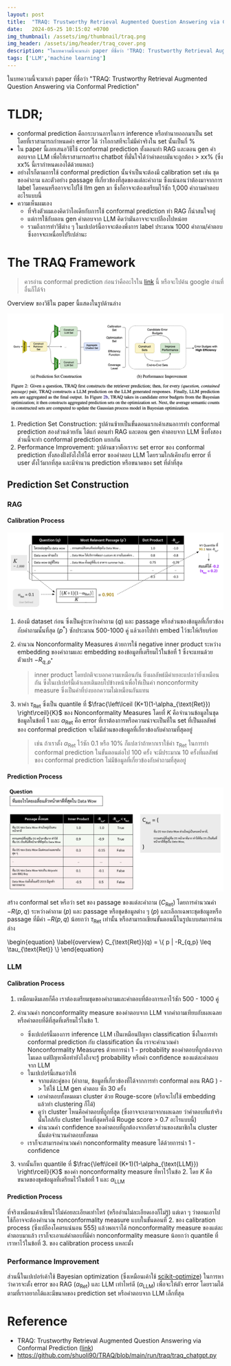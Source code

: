 ```yaml
---
layout: post
title:  "TRAQ: Trustworthy Retrieval Augmented Question Answering via Conformal Prediction"
date:   2024-05-25 10:15:02 +0700
img_thumbnail: /assets/img/thumbnail/traq.png
img_header: /assets/img/header/traq_cover.png
description: "ในบทความนี้จะมาเล่า paper ที่ชื่อว่า 'TRAQ: Trustworthy Retrieval Augmented Question Answering via Conformal Prediction' ซึ่งเป็นการทำ conformal prediction กับ RAG และ LLM เพื่อให้มั่นใจได้ว่า LLM จะตอบคำถามผิดไม่เกินกว่า % ที่เราตั้งไว้"
tags: ['LLM','machine learning']
---
```


ในบทความนี้จะมาเล่า paper ที่ชื่อว่า "TRAQ: Trustworthy Retrieval Augmented Question Answering via Conformal Prediction"

# TLDR;
- conformal prediction คือกระบวนการในการ inference หรือทำนายออกมาเป็น set โดยที่เราสามารถกำหนดค่า error ได้ ว่าโอกาสทีจะไม่มีค่าจริงใน set นั้นเป็นกี่ %
- ใน paper นี้เลยเสนอวิธีใช้ conformal prediction ทั้งตอนทำ RAG และตอน gen คำตอบจาก LLM เพื่อให้เราสามารถสร้าง chatbot ที่มั่นใจได้ว่าคำตอบมันจะถูกต้อง > xx% (ซึ่ง xx% นี้เรากำหนดเองได้ด้วยแหละ)
- อย่างไรก็ตามการใช้ conformal prediction นั้นจำเป็นจะต้องมี calibration set เช่น ชุดของคำถาม และตัวอย่าง passage ที่เกี่ยวข้องที่สุดของแต่ละคำถาม ซึ่งแน่นอนว่าต้องมาจากการ label โดยคนหรืออาจจะไปใช้ llm gen มา ซึ่งก็อาจจะต้องเตรียมไว้ซัก 1,000 คำถามคำตอบ อะไรแบบนี้
- ความเห็นผมเอง 
    - ที่จริงตัวผมเองคิดว่าไอเดียกับการใช้ conformal prediction ทำ RAG ก็น่าสนใจอยู่ 
    - แต่การใช้กับตอน gen คำตอบจาก LLM คิดว่ามันอาจจะจะเปลืองไปหน่อย 
    - รวมถึงการทำวิธีต่าง ๆ ในเปเปอร์นี้อาจจะต้องพึ่งการ label ประมาณ 1000 คำถาม/คำตอบ ซึ่งอาจจะเหนื่อยไปรึเปล่านะ 


# The TRAQ Framework

> ควรอ่าน conformal prediction ก่อนว่าคืออะไรใน [link](http://localhost:4000/2024/05/15/conformal-prediction.html) นี้ หรือจะไปค้น google อ่านที่อื่นก็ได้จ้า

Overview ของวิธีใน paper นี้แสดงในรูปด้านล่าง

![alt text](/assets/img/traq/overview_process.png)

1. Prediction Set Construction: รูปด้านซ้ายเป็นขั้นตอนแรกเค้าเสนอการทำ conformal prediction สองส่วนด้วยกัน ได้แก่ ตอนทำ RAG และตอน gen คำตอบจาก LLM ซึ่งทั้งสองส่วนนี้จะทำ conformal prediction แยกกัน
2. Performance Improvement: รูปด้านขวาคือเราจะ set error ของ conformal prediction ทั้งสองฝั่งยังไงให้ได้ error ของคำตอบ LLM โดยรวมใกล้เคียงกับ error ที่ user ตั้งไว้มากที่สุด และมีจำนวน prediction หรือขนาดของ set ที่ต่ำที่สุด

## Prediction Set Construction

### RAG

#### Calibration Process

![alt text](/assets/img/traq/ret-calibration-process.png)

1. ต้องมี dataset ก่อน ซึ่งเป็นคู่ระหว่างคำถาม ($q$) และ passage หรือส่วนของข้อมูลที่เกี่ยวข้องกับคำถามนั้นที่สุด ($p^*$) ซักประมาณ 500-1000 คู่ แล้วเอาไปทำ embed ไว้ซะให้เรียบร้อย
2. คำนวณ Nonconformality Measures ด้วยการใช้ negative inner product ระหว่าง embedding ของคำถามและ embedding ของข้อมูลที่เตรียมไว้ในข้อที่ 1 ซึ่งจะแทนด้วยตัวแปร $-R_{q,p^*}$

    > inner product โดยปกติจะบอกความเหมือนกัน ยิ่งผลลัพธ์มีค่าเยอะแปลว่ายิ่งเหมือนกัน ซึ่งในเปเปอร์นี้เค้าเลยเติมลบไปข้างหน้าเพื่อให้เป็นค่า nonconformity measure ซึ่งเป็นค่าที่บ่งบอกความไม่เหมือนกันแทน

3. หาค่า $\tau_{\text{Ret}}$  ซึ่งเป็น quantile ที่ $\frac{\left\lceil (K+1)(1-\alpha_{\text{Ret}}) \right\rceil}{K}$ ของ Nonconformality Measures โดยที่ $K$ คือจำนวนข้อมูลในชุดข้อมูลในข้อที่ 1 และ $\alpha_{\text{Ret}}$ คือ error ที่เราต้องการหรือความน่าจะเป็นที่ใน set ที่เป็นผลลัพธ์ของ conformal prediction จะไม่มีส่วนของข้อมูลที่เกี่ยวข้องกับคำถามที่สุดอยู่ 

    > เช่น ถ้าเราตั้ง $\alpha_{\text{Ret}}$ ไว้ซัก 0.1 หรือ 10% ก็แปลว่าถ้าหากเราใช้ค่า $\tau_{\text{Ret}}$ ในการทำ conformal prediction ในขั้นตอนต่อไป 100 ครั้ง จะมีประมาณ 10 ครั้งที่ผลลัพธ์ของ conformal prediction ไม่มีข้อมูลที่เกี่ยวข้องกับคำถามที่สุดอยู่


#### Prediction Process

![alt text](/assets/img/traq/ret-prediction-process.png)

สร้าง conformal set หรือว่า set ของ passage ของแต่ละคำถาม ($C_{\text{Ret}}$) โดยการคำนวณค่า $-R(p,q)$ ระหว่างคำถาม ($p$) และ passage หรือชุดข้อมูลต่าง ๆ ($p$) และเลือกเฉพาะชุดข้อมูลหรือ passage ที่มีค่า $-R(p,q)$ น้อยกว่า $\tau_{\text{Ret}}$ เท่านั้น หรือสามารถเขียนขั้นตอนนี้ในรูปแบบสมการด้านล่าง

\begin{equation}
    \label{overview}
    C_{\text{Ret}}(q) = \\{ p | -R_{q,p} \leq \tau_{\text{Ret}} \\}
\end{equation}



### LLM

#### Calibration Process

1. เหมือนเดิมเลยก็คือ เราต้องเตรียมชุดของคำถามและคำตอบที่ต้องการเอาไว้ซัก 500 - 1000 คู่

2. คำนวณค่า nonconformality measure ของคำตอบจาก LLM จากคำถามเทียบกับผลเฉลยหรือคำตอบที่ดีที่สุดที่เตรียมไว้ในข้อ 1.
    - ซึ่งเปเปอร์นี้มองการ inference LLM เป็นเหมือนปัญหา classification ซึ่งในการทำ conformal prediction กับ classification นั้น เราจะคำนวณค่า Nonconformality Measures ด้วยการนำ 1 - probability ของคำตอบที่ถูกต้องจากโมเดล แต่ปัญหาคือทำยังไงถึงจะรู้ probability หรือค่า confidence ของแต่ละคำตอบจาก LLM 
    - ในเปเปอร์นี้เสนอว่าให้
        - จากแต่ละคู่ของ (คำถาม, ข้อมูลที่เกี่ยวข้องที่ได้จากการทำ conformal ตอน RAG ) -> ให้ใช้ LLM gen คำตอบ ซัก 30 ครั้ง 
        - เอาคำตอบทั้งหมดมา cluster ด้วย Rouge-score (หรือจะไปใช้ embedding แล้วทำ clustering ก็ได้) 
        - ดูว่า cluster ไหนคือคำตอบที่ถูกที่สุด (ซึ่งอาจจะเอามาจากผลเฉลย ว่าคำตอบที่แท้จริงนั้นใกล้กับ cluster ไหนที่สุดหรือมี Rouge score > 0.7 อะไรแบบนี้) 
        - คำนวณค่า confidence ของคำตอบที่ถูกต้องจากอัตราส่วนของสมาชิกใน cluster นั้นต่อจำนวนคำตอบทั้งหมด 
    - เราก็จะสามารถคำนวณค่า nonconformality measure ได้ด้วยการนำ 1 - confidence 

3. จากนั้นก็หา quantile ที่ $\frac{\left\lceil (K+1)(1-\alpha_{\text{LLM}}) \right\rceil}{K}$ ของค่า nonconformality measure ที่หาไว้ในข้อ 2. โดย $K$ คือขนาดของชุดข้อมูลที่เตรียมไว้ในข้อที่ 1 และ $\alpha_{\text{LLM}}$ 

#### Prediction Process

ที่จริงเหมือนเค้าเขียนไว้ไม่ค่อยละเอียดเท่าไหร่ (หรืออ่านไม่ละเอียดเองก็ไม่รู้) แต่เดา ๆ ว่าตอนเอาไปใช้ก็อาจจะต้องคำนวณ nonconformality measure แบบในขั้นตอนที่ 2. ของ calibration process (ซึ่งเปลืองโคตรแน่นอน 555) แล้วพอเราได้ nonconformality measure ของแต่ละคำตอบมาแล้ว เราก็จะเอาแต่คำตอบที่มีค่า nonconformality measure น้อยกว่า quantile ที่เราหาไว้ในข้อที่ 3. ของ calibration process แหละมั้ง


### Performance Improvement

ส่วนนี้ในเปเปอร์เค้าใช้ Bayesian optimization (ซึ่งเหมือนเค้าใช้ [scikit-optimize](https://scikit-optimize.github.io/stable/)) ในการหาว่าควรจะตั้ง error ของ RAG ($\alpha_{\text{Ret}}$) และ LLM เท่าไหร่ดี ($\alpha_{\text{LLM}}$) เพื่อจะให้ตัว error โดยรวมได้ตามที่เราอยากได้และมีขนาดของ prediction set หรือคำตอบจาก LLM เล็กที่สุด 

# Reference
- TRAQ: Trustworthy Retrieval Augmented Question Answering via Conformal Prediction ([link](https://arxiv.org/pdf/2307.04642))
- https://github.com/shuoli90/TRAQ/blob/main/run/traq/traq_chatgpt.py


<!-- - https://docs.google.com/presentation/d/1e8xXTzQ9H6ih0BQspUaiCGlSNu55Os1sR4kbm8cCKuQ/edit#slide=id.g2df9fb2b8b8_0_6 -->